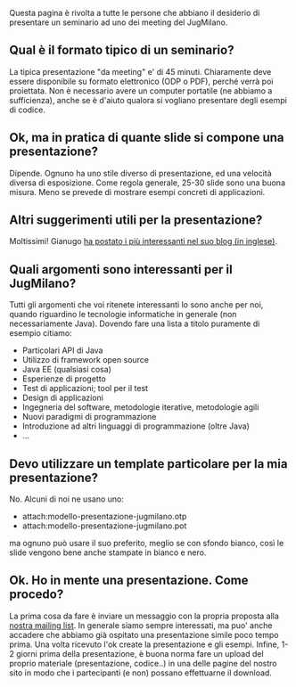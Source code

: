 Questa pagina è rivolta a tutte le persone che abbiano il desiderio di presentare un seminario ad uno dei meeting del JugMilano.

## Qual è il formato tipico di un seminario?

La tipica presentazione "da meeting" e' di 45 minuti. Chiaramente deve essere disponibile su formato elettronico (ODP o PDF), perché verrà poi proiettata. Non è necessario avere un computer portatile (ne abbiamo a sufficienza), anche se è d'aiuto qualora si vogliano presentare degli esempi di codice.

## Ok, ma in pratica di quante slide si compone una presentazione?

Dipende. Ognuno ha uno stile diverso di presentazione, ed una velocità diversa di esposizione. Come regola generale, 25-30 slide sono una buona misura. Meno se prevede di mostrare esempi concreti di applicazioni.

## Altri suggerimenti utili per la presentazione?

Moltissimi! Gianugo [ha postato i più interessanti nel suo blog (in inglese)](http://www.rabellino.it/blog/?p=108).

## Quali argomenti sono interessanti per il JugMilano?

Tutti gli argomenti che voi ritenete interessanti lo sono anche per noi, quando riguardino le tecnologie informatiche in generale (non necessariamente Java). Dovendo fare una lista a titolo puramente di esempio citiamo:

* Particolari API di Java
* Utilizzo di framework open source
* Java EE (qualsiasi cosa)
* Esperienze di progetto
* Test di applicazioni; tool per il test
* Design di applicazioni
* Ingegneria del software, metodologie iterative, metodologie agili
* Nuovi paradigmi di programmazione
* Introduzione ad altri linguaggi di programmazione (oltre Java)
* ...

## Devo utilizzare un template particolare per la mia presentazione?

No. Alcuni di noi ne usano uno:
* attach:modello-presentazione-jugmilano.otp
* attach:modello-presentazione-jugmilano.pot

ma ognuno può usare il suo preferito, meglio se con sfondo bianco, così le slide vengono bene anche stampate in bianco e nero.

## Ok. Ho in mente una presentazione. Come procedo?

La prima cosa da fare è inviare un messaggio con la propria proposta alla [nostra mailing list](http://groups.yahoo.com/group/it-milano-java-jug/). In generale siamo sempre interessati, ma puo' anche accadere che abbiamo già ospitato una presentazione simile poco tempo prima.
Una volta ricevuto l'ok create la presentazione e gli esempi.
Infine, 1-2 giorni prima della presentazione, è buona norma fare un upload del proprio materiale (presentazione, codice..) in una delle pagine del nostro sito in modo che i partecipanti (e non) possano effettuarne il download.
